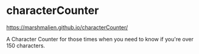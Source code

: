 # characterCounter
https://marshmalien.github.io/characterCounter/

A Character Counter for those times when you need to know if you're over 150 characters. 
